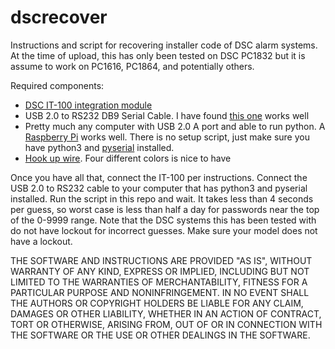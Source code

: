 # dscrecover
Instructions and script for recovering installer code of DSC alarm systems. At the time of upload, this has only been tested on DSC PC1832 but it is assume to work on PC1616, PC1864, and potentially others. 

Required components:
* [DSC IT-100 integration module](https://www.dsc.com/alarm-security-products/IT-100%20-%20PowerSeries%20Integration%20Module/22)
* USB 2.0 to RS232 DB9 Serial Cable. I have found [this one](https://www.amazon.com/gp/product/B00QUZY4L0/ref=ppx_yo_dt_b_asin_title_o02_s00?ie=UTF8&psc=1) works well
* Pretty much any computer with USB 2.0 A port and able to run python. A [Raspberry Pi](https://www.raspberrypi.org/products/)  works well. There is no setup script, just make sure you have python3 and [pyserial](https://pypi.org/project/pyserial/) installed.
* [Hook up wire](https://www.adafruit.com/?q=hook%20up%20wire). Four different colors is nice to have

Once you have all that, connect the IT-100 per instructions. Connect the USB 2.0 to RS232 cable to your computer that has python3 and pyserial installed. Run the script in this repo and wait. It takes less than 4 seconds per guess, so worst case is less than half a day for passwords near the top of the 0-9999 range. Note that the DSC systems this has been tested with do not have lockout for incorrect guesses. Make sure your model does not have a lockout. 


THE SOFTWARE AND INSTRUCTIONS ARE PROVIDED "AS IS", WITHOUT WARRANTY OF ANY KIND, EXPRESS OR IMPLIED, INCLUDING BUT NOT LIMITED TO THE WARRANTIES OF MERCHANTABILITY, FITNESS FOR A PARTICULAR PURPOSE AND NONINFRINGEMENT. IN NO EVENT SHALL THE AUTHORS OR COPYRIGHT HOLDERS BE LIABLE FOR ANY CLAIM, DAMAGES OR OTHER LIABILITY, WHETHER IN AN ACTION OF CONTRACT, TORT OR OTHERWISE, ARISING FROM, OUT OF OR IN CONNECTION WITH THE SOFTWARE OR THE USE OR OTHER DEALINGS IN THE SOFTWARE.
